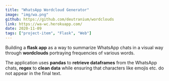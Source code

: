 ```yaml
---
title: "WhatsApp Wordcloud Generator"
image: "img/wa.png"
github: https://github.com/deutranium/wordclouds
link: https://wa-wc.herokuapp.com/
date: 2020-11-09
tags: ["project-item", "Flask", "Web"]
---
```

Building a **flask app** as a way to summarize WhatsApp chats in a visual way through **wordclouds** portraying frequencies of various words.

The application uses **pandas** to **retrieve dataframes** from the WhatsApp chats, **regex** to **clean data** while ensuring that characters like emojis etc. do not appear in the final text.
